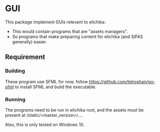# GUI
This package implement GUIs relevant to elichika:

- This would contain programs that are "assets managers".
- So programs that make preparing content for elichika (and SIFAS generally) easier.

## Requirement
### Building
These program use SFML for now, follow https://github.com/telroshan/go-sfml to install SFML and build the executable.

### Running
The programs need to be run in elichika root, and the assets must be present at /static/<master_version>/....

Also, this is only tested on Windows 10.

